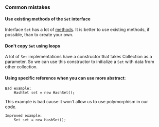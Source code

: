 ### Common mistakes

#### Use existing methods of the `Set` interface
Interface `Set` has a lot of [methods](https://docs.oracle.com/en/java/javase/11/docs/api/java.base/java/util/Set.html). 
It is better to use existing methods, if possible, than to create your own.

#### Don't copy `Set` using loops
A lot of `Set` implementations have a constructor that takes Collection as a parameter. 
So we can use this constructor to initialize a `Set` with data from other collection.

#### Using specific reference when you can use more abstract: 
```
Bad example:
    HashSet set = new HashSet();
```
This example is bad cause it won't allow us to use polymorphism in our code.
```
Improved example:
    Set set = new HashSet();
```
